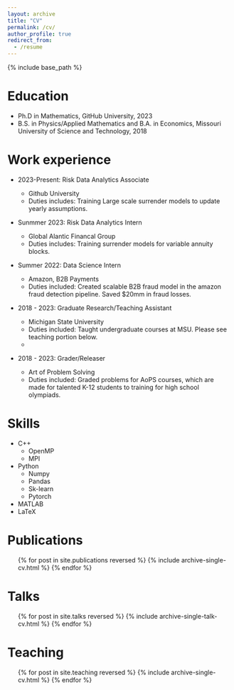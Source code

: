 ```yaml
---
layout: archive
title: "CV"
permalink: /cv/
author_profile: true
redirect_from:
  - /resume
---
```


{% include base_path %}

Education
======
* Ph.D in Mathematics, GitHub University, 2023
* B.S. in Physics/Applied Mathematics and B.A. in Economics, Missouri University of Science and Technology, 2018

Work experience
======
* 2023-Present: Risk Data Analytics Associate
  * Github University
  * Duties includes: Training Large scale surrender models to update yearly assumptions. 

* Sunmmer 2023: Risk Data Analytics Intern
  * Global Alantic Financal Group
  * Duties includes: Training surrender models for variable annuity blocks. 

* Summer 2022: Data Science Intern
  * Amazon, B2B Payments
  * Duties included: Created scalable B2B fraud model in the amazon fraud detection pipeline. Saved $20mm in fraud losses.

* 2018 - 2023: Graduate Research/Teaching Assistant
  * Michigan State University
  * Duties included: Taught undergraduate courses at MSU. Please see teaching portion below.
  * 
* 2018 - 2023: Grader/Releaser
  * Art of Problem Solving
  * Duties included: Graded problems for AoPS courses, which are made for talented K-12 students to training for high school olympiads. 
  
Skills
======
* C++
  * OpenMP
  * MPI
* Python
  * Numpy
  * Pandas
  * Sk-learn
  * Pytorch
* MATLAB
* LaTeX

Publications
======
  <ul>{% for post in site.publications reversed %}
    {% include archive-single-cv.html %}
  {% endfor %}</ul>
  
Talks
======
  <ul>{% for post in site.talks reversed %}
    {% include archive-single-talk-cv.html  %}
  {% endfor %}</ul>
  
Teaching
======
  <ul>{% for post in site.teaching reversed %}
    {% include archive-single-cv.html %}
  {% endfor %}</ul>

